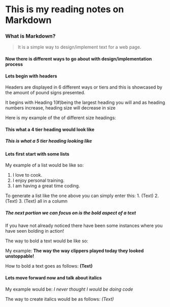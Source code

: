 # This is my reading notes on Markdown
### What is Markdown? 

>It is a simple way to design/implement text for a web page.

#### Now there is different ways to go about with design/implementation process

#### Lets begin with headers 

Headers are displayed in 6 different ways or tiers and this is showcased by the amount of pound signs presented.

It begins with Heading 1(#)being the largest heading you will and as heading numbers increase, heading size will decrease in size

Here is my example of the of different size headings:

#### This what a 4 tier heading would look like 

##### This is what a 5 tier heading looking like


#### Lets first start with some lists

My example of a list would be like so: 

1. I love to cook. 
2. I enjoy personal training. 
3. I am having a great time coding. 

To generate a list like the one above you can simply enter this: 1. (Text) 2. (Text) 3. (Text) all in a column

##### The next portion we can focus on is the bold aspect of a text 

If you have not already noticed there have been some instances where you have seen bolding in action! 

The way to bold a text would be like so: 

My example: **The way the way clippers played today they looked unstoppable!** 

How to bold a text goes as follows: **(Text)** 

#### Lets move forward now and talk about italics 

My example would be: *I never thought I would be doing code* 

The way to create italics would be as follows: *(Text)*
